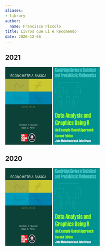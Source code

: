 ```yaml
---
aliases:
- library
author:
  name: Francisco Piccolo
title: Livros que Li e Recomendo
date: 2020-12-06
---
```


## 2021


<p float="left">
  <img src=./library_images/basic_econometrics_gujarati.png style="width: 150px; height: 250px; float" />
  <img src=./library_images/data_analysis_and_graphics_using_R.png style="width: 150px; height: 250px; float" />
</p>



## 2020

<p float="left">
  <img src=./library_images/basic_econometrics_gujarati.png style="width: 150px; height: 250px" />
  <img src=./library_images/data_analysis_and_graphics_using_R.png style="width: 150px; height: 250px" />
</p>
